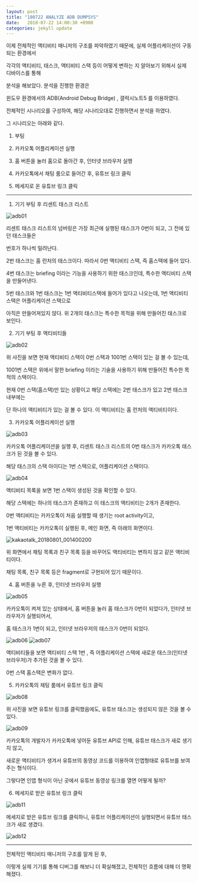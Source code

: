 ```yaml
---
layout: post
title: "180722 ANALYZE ADB DUMPSYS"
date:   2018-07-22 14:00:30 +0900
categories: jekyll update
---
```


이제 전체적인 액티비티 매니저의 구조를 파악하였기 때문에, 실제 어플리케이션이 구동되는 환경에서

각각의 액티비티, 태스크, 액티비티 스택 등이 어떻게 변하는 지 알아보기 위해서 실제 디바이스를 통해

분석을 해보았다. 분석을 진행한 환경은 

윈도우 환경에서의 ADB(Android Debug Bridge) , 갤럭시노트5 를 이용하였다.

전체적인 시나리오를 구성하여, 해당 시나리오대로 진행하면서 분석을 하였다.

그 시나리오는 아래와 같다.

1. 부팅

2. 카카오톡 어플리케이션 실행

3. 홈 버튼을 눌러 홈으로 돌아간 후, 인터넷 브라우저 실행

4. 카카오톡에서 채팅 룸으로 들어간 후, 유튜브 링크 클릭

5. 메세지로 온 유튜브 링크 클릭

***

1. 기기 부팅 후 리센트 태스크 리스트

![adb01](https://user-images.githubusercontent.com/28890428/43467729-5b88a35e-951d-11e8-870e-8d4541f1b8fc.PNG)

리센트 태스크 리스트의 넘버링은 가장 최근에 실행된 태스크가 0번이 되고, 그 전에 있던 태스크들은

번호가 하나씩 밀려난다.

2번 태스크는 홈 런처의 태스크이다. 따라서 0번 액티비티 스택, 즉 홈스택에 들어 있다.

4번 태스크는 briefing 이라는 기능을 사용하기 위한 태스크인데, 특수한 액티비티 스택을 만들어낸다.

5번 태스크와 1번 태스크는 1번 액티비티스택에 들어가 있다고 나오는데, 1번 액티비티 스택은 어플리케이션 스택으로

아직은 만들어져있지 않다. 위 2개의 태스크는 특수한 목적을 위해 만들어진 태스크로 보인다.

2. 기기 부팅 후 액티비티들

![adb02](https://user-images.githubusercontent.com/28890428/43468233-72714aca-951e-11e8-8106-a85655cb6915.PNG)

위 사진을 보면 현재 액티비티 스택이 0번 스택과 1001번 스택이 있는 걸 볼 수 있는데,

1001번 스택은 위에서 말한 briefing 이라는 기술을 사용하기 위해 만들어진 특수한 목적의 스택이다.

현재 0번 스택(홈스택)만 있는 상황이고 해당 스택에는 2번 태스크가 있고 2번 태스크 내부에는 

단 하나의 액티비티가 있는 걸 볼 수 있다. 이 액티비티는 홈 런처의 액티비티이다.

3. 카카오톡 어플리케이션 실행

![adb03](https://user-images.githubusercontent.com/28890428/43468409-d7c16ea0-951e-11e8-9aa4-3e7f47a023b9.PNG)

카카오톡 어플리케이션을 실행 후, 리센트 태스크 리스트의 0번 태스크가 카카오톡 태스크가 된 것을 볼 수 있다.

해당 태스크의 스택 아이디는 1번 스택으로, 어플리케이션 스택이다.

![adb04](https://user-images.githubusercontent.com/28890428/43468457-05540008-951f-11e8-91cd-df1dd354483b.PNG)

액티비티 목록을 보면 1번 스택이 생성된 것을 확인할 수 있다.

해당 스택에는 하나의 태스크가 존재하고 이 태스크의 액티비티는 2개가 존재한다.

0번 액티비티는 카카오톡이 처음 실행할 때 생기는 root activity이고, 

1번 액티비티는 카카오톡이 실행된 후, 메인 화면, 즉 아래의 화면이다.

![kakaotalk_20180801_001400200](https://user-images.githubusercontent.com/28890428/43468866-ee07a9c6-951f-11e8-97f5-50fdc51f36ec.png)

위 화면에서 채팅 목록과 친구 목록 등을 바꾸어도 액티비티는 변하지 않고 같은 액티비티이다.

채팅 목록, 친구 목록 등은 fragment로 구현되어 있기 때문이다.

4. 홈 버튼을 누른 후, 인터넷 브라우저 실행

![adb05](https://user-images.githubusercontent.com/28890428/43468791-c99be6d8-951f-11e8-88ca-0878ff43edc3.PNG)

카카오톡이 켜져 있는 상태에서, 홈 버튼을 눌러 홈 태스크가 0번이 되었다가, 인터넷 브라우저가 실행되어서,

홈 태스크가 1번이 되고, 인터넷 브라우저의 태스크가 0번이 되었다.

![adb06](https://user-images.githubusercontent.com/28890428/43468973-20fffa22-9520-11e8-92a1-1e6bf2c0ed69.PNG)
![adb07](https://user-images.githubusercontent.com/28890428/43469105-68f05b4c-9520-11e8-8930-f9bc468e3718.PNG)

액티비티들을 보면 액티비티 스택 1번 , 즉 어플리케이션 스택에 새로운 태스크(인터넷 브라우저)가 추가된 것을 볼 수 있다.

0번 스택 홈스택은 변화가 없다.

5. 카카오톡의 채팅 룸에서 유튜브 링크 클릭

![adb08](https://user-images.githubusercontent.com/28890428/43469173-8d3e9036-9520-11e8-8e19-6be6841530de.PNG)

위 사진을 보면 유튜브 링크를 클릭했음에도, 유튜브 태스크는 생성되지 않은 것을 볼 수 있다.

![adb09](https://user-images.githubusercontent.com/28890428/43469259-bd6744d8-9520-11e8-9dbf-aa1ad92501ce.PNG)

카카오톡의 개발자가 카카오톡에 넣어둔 유튜브 API로 인해, 유튜브 태스크가 새로 생기지 않고,

새로운 액티비티가 생겨서 유튜브의 동영상 코드를 이용하여 인앱형태로 유튜브를 보여주는 형식이다.

그렇다면 인앱 형식이 아닌 곳에서 유튜브 동영상 링크를 열면 어떻게 될까?

6. 메세지로 받은 유튜브 링크 클릭

![adb11](https://user-images.githubusercontent.com/28890428/43469359-f2f70b24-9520-11e8-8697-332bad8bc4ef.PNG)

메세지로 받은 유튜브 링크를 클릭하니, 유튜브 어플리케이션이 실행되면서 유튜브 태스크가 새로 생겼다.

![adb12](https://user-images.githubusercontent.com/28890428/43469419-1994e60c-9521-11e8-8a6c-0d15667da252.PNG)

***

전체적인 액티비티 매니저의 구조를 알게 된 후,

이렇게 실제 기기를 통해 디버그를 해보니 더 확실해졌고, 전체적인 흐름에 대해 더 명확해졌다.
